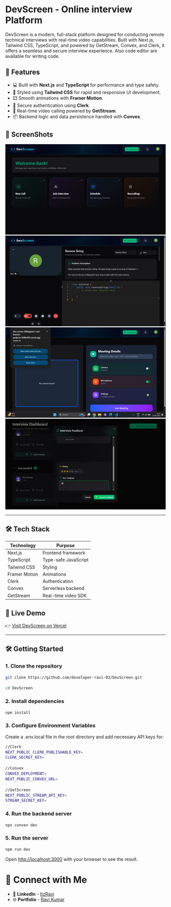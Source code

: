 # DevScreen - Online interview Platform

DevScreen is a modern, full-stack platform designed for conducting remote technical interviews with real-time video capabilities. Built with Next.js, Tailwind CSS, TypeScript, and powered by GetStream, Convex, and Clerk, it offers a seamless and secure interview experience. Also code editor are available for writing code.

## 🚀 Features

- 💻 Built with **Next.js** and **TypeScript** for performance and type safety.
- 🎨 Styled using **Tailwind CSS** for rapid and responsive UI development.
- 🎞️ Smooth animations with **Framer Motion**.
- 🔐 Secure authentication using **Clerk**.
- 📡 Real-time video calling powered by **GetStream**.
- 📦 Backend logic and data persistence handled with **Convex**.

## 📸 ScreenShots

![alt text](image.png)
![alt text](image-1.png)
![alt text](image-2.png)
![alt text](image-3.png)

---

## 🛠️ Tech Stack

| Technology    | Purpose              |
| ------------- | -------------------- |
| Next.js       | Frontend framework   |
| TypeScript    | Type-safe JavaScript |
| Tailwind CSS  | Styling              |
| Framer Motion | Animations           |
| Clerk         | Authentication       |
| Convex        | Serverless backend   |
| GetStream     | Real-time video SDK  |

## 🔗 Live Demo

👉 [Visit DevScreen on Vercel](https://dev-screen-seven.vercel.app/)

---

## 🛠️ Getting Started

### 1. Clone the repository

```bash
git clone https://github.com/developer-ravi-03/DevScreen.git

cd DevScreen
```

### 2. Install dependencies

```bash
npm install
```

### 3. Configure Environment Variables

Create a .env.local file in the root directory and add necessary API keys for:

```bash
//Clerk
NEXT_PUBLIC_CLERK_PUBLISHABLE_KEY=
CLERK_SECRET_KEY=

//Convex
CONVEX_DEPLOYMENT=
NEXT_PUBLIC_CONVEX_URL=

//GetScreen
NEXT_PUBLIC_STREAM_API_KEY=
STREAM_SECRET_KEY=
```

### 4. Run the backend server

```bash
npx convex dev
```

### 5. Run the server

```bash
npm run dev
```

Open [http://localhost:3000](http://localhost:3000) with your browser to see the result.

# 👋 Connect with Me

- 🔗 **LinkedIn** - [ItzRavi](https://www.linkedin.com/in/itzravi/)
- 🌐 **Portfolio** - [Ravi Kumar](https://portfolio-website-next-hazel.vercel.app/)
